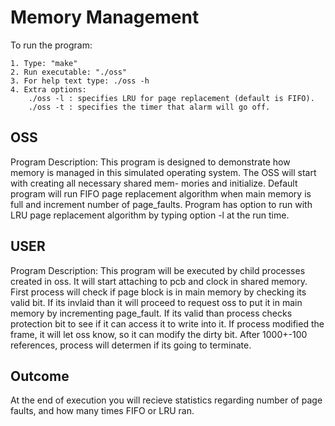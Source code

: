 # Memory Management

To run the program:

	1. Type: "make"
	2. Run executable: "./oss"
	3. For help text type: ./oss -h
	4. Extra options:
		./oss -l : specifies LRU for page replacement (default is FIFO).
		./oss -t : specifies the timer that alarm will go off.

## OSS
Program Description: This program is designed to demonstrate how memory is managed in
this simulated operating system. The OSS will start with creating all necessary shared mem-
mories and initialize. Default program will run FIFO page replacement algorithm when main
memory is full and increment number of page_faults. Program has option to run with LRU page
replacement algorithm by typing option -l at the run time.
  
## USER
Program Description: This program will be executed by child processes created in oss.
It will start attaching to pcb and clock in shared memory.
First process will check if page block is in main memory by checking its valid bit. If
its invlaid than it will proceed to request oss to put it in main memory by incrementing
page_fault.
If its valid than process checks protection bit to see if it can access it to write into
it. If process modified the frame, it will let oss know, so it can modify the dirty bit.
After 1000+-100 references, process will determen if its going to terminate.

## Outcome
At the end of execution you will recieve statistics regarding number of page faults, and how many
times FIFO or LRU ran.
 

